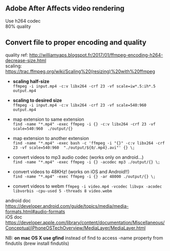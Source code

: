 ## Adobe After Affects video rendering
Use h264 codec  
80% quality

## Convert file to proper encoding and quality
quality ref: http://williamyaps.blogspot.fr/2017/01/ffmpeg-encoding-h264-decrease-size.html  
scaling: https://trac.ffmpeg.org/wiki/Scaling%20(resizing)%20with%20ffmpeg  

- **scaling half-size**  
`ffmpeg -i input.mp4 -c:v libx264 -crf 23 -vf scale=iw*.5:ih*.5  output.mp4`  

- **scaling to desired size**  
`ffmpeg -i input.mp4 -c:v libx264 -crf 23 -vf scale=540:960  output.mp4`  

- map extension to same extension  
`find -name "*.mp4" -exec ffmpeg -i {} -c:v libx264 -crf 23 -vf scale=540:960  ./output/{}`  

- map extension to another extension  
`find -name "*.mp4" -exec bash -c 'ffmpeg -i "{}" -c:v libx264 -crf 23 -vf scale=540:960  "./output/${0/.mp4}.avi"' {} \;`

- convert videos to mp3 audio codec (works only on android...)  
`find -name "*.mp4" -exec ffmpeg -i {} -acodec mp3 ./output/{} \;`

- convert videos to 48KHz! (works on iOS and Android!!)  
`find -name "*.mp4" -exec ffmpeg -i {} -ar 48000 ./output/{} \;`

- convert videos to webm
`ffmpeg -i video.mp4 -vcodec libvpx -acodec libvorbis -cpu-used 5 -threads 8 video.webm`

android doc  
https://developer.android.com/guide/topics/media/media-formats.html#audio-formats  
iOS doc  
https://developer.apple.com/library/content/documentation/Miscellaneous/Conceptual/iPhoneOSTechOverview/MediaLayer/MediaLayer.html

NB: **on mac OS X use gfind** instead of find to access -name property from findutils (brew install findutils)


